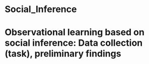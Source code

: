 # Social_Inference
# Observational learning based on social inference: Data collection (task), preliminary findings
